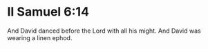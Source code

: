 # II Samuel 6:14

And David danced before the Lord with all his might. And David was wearing a linen ephod.
